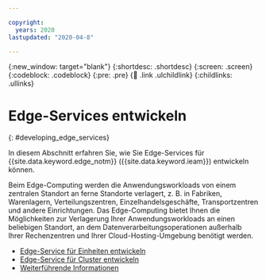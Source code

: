 ```yaml
---

copyright:
  years: 2020
lastupdated: "2020-04-8"

---
```


{:new_window: target="blank"}
{:shortdesc: .shortdesc}
{:screen: .screen}
{:codeblock: .codeblock}
{:pre: .pre}
{:child: .link .ulchildlink}
{:childlinks: .ullinks}

# Edge-Services entwickeln
{: #developing_edge_services}

In diesem Abschnitt erfahren Sie, wie Sie Edge-Services für {{site.data.keyword.edge_notm}} ({{site.data.keyword.ieam}}) entwickeln können.

Beim Edge-Computing werden die Anwendungsworkloads von einem zentralen Standort an ferne Standorte verlagert, z. B. in Fabriken, Warenlagern, Verteilungszentren, Einzelhandelsgeschäfte, Transportzentren und andere Einrichtungen. Das Edge-Computing bietet Ihnen die Möglichkeiten zur Verlagerung Ihrer Anwendungsworkloads an einen beliebigen Standort, an dem Datenverarbeitungsoperationen außerhalb Ihrer Rechenzentren und Ihrer Cloud-Hosting-Umgebung benötigt werden.

* [Edge-Service für Einheiten entwickeln](developing.md)
* [Edge-Service für Cluster entwickeln](developing_clusters.md)
* [Weiterführende Informationen](further_reading.md)
